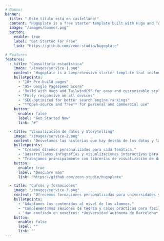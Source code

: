 ```yaml
---
# Banner
banner:
  title: "¡Este título está en castellano!"
  content: "Hugoplate is a free starter template built with Hugo and TailwindCSS, providing everything you need to jumpstart your Hugo project and save valuable time."
  image: "/images/banner.png"
  button:
    enable: true
    label: "Get Started For Free"
    link: "https://github.com/zeon-studio/hugoplate"

# Features
features:
  - title: "Consultoría estadística"
    image: "/images/service-1.png"
    content: "Hugoplate is a comprehensive starter template that includes everything you need to get started with your Hugo project. What's Included in Hugoplate"
    bulletpoints:
      - "10+ Pre-build pages"
      - "95+ Google Pagespeed Score"
      - "Build with Hugo and TailwindCSS for easy and customizable styling"
      - "Fully responsive on all devices"
      - "SEO-optimized for better search engine rankings"
      - "**Open-source and free** for personal and commercial use"
    button:
      enable: false
      label: "Get Started Now"
      link: "#"

  - title: "Visualización de datos y Storytelling"
    image: "/images/service-2.png"
    content: "Desvelamos las historias que hay detrás de los datos y las acercamos al mundo real complementándolas con entrevistas, hemeroteca y otros documentos."
    bulletpoints:
      - "Creamos diseños personalizados para cada temática."
      - "Desarrollamos infografías y visualizaciones interactivas para contar historias que entretengan a nuestros lectores."
      - "Trabajamos principalmente con librerías de visualización de datos de R y JS."
    button:
      enable: true
      label: "Descubre más"
      link: "https://github.com/zeon-studio/hugoplate"

  - title: "Cursos y formaciones"
    image: "/images/service-3.png"
    content: "Ofrecemos formaciones personalizadas para universidades y empresas que quieran comenzar a adentrarse o mejorar sus conocimientos de programación y gestión de bases de datos."
    bulletpoints:
      - "Adaptamos los contenidos al nivel de los alumnos."
      - "Complementamos sesiones de teoría y casos prácticos para facilitar el asentamiento de los conocimientos."
      - "Han confiado en nosotros: *Universidad Autónoma de Barcelona* y *Universidad de Salamanca*."
    button:
      enable: false
      label: ""
      link: ""
---
```


